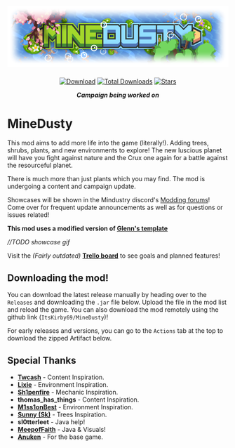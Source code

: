 # <div align=center>![Logo](assets/sprites/icon-git.png?)</div>
<div align="center">

[![Download](https://img.shields.io/github/v/release/ItsKirby69/MineDusty?color=a6d626&include_prereleases&label=DOWNLOAD%20LATEST%20RELEASE&logo=github&logoColor=a6d626&style=for-the-badge)](https://github.com/ItsKirby69/MineDusty/releases)
[![Total Downloads](https://img.shields.io/github/downloads/ItsKirby69/MineDusty/total?color=6083b0&label&logo=docusign&logoColor=white&style=for-the-badge)](https://github.com/ItsKirby69/MineDusty/releases)
[![Stars](https://img.shields.io/github/stars/ItsKirby69/MineDusty?style=for-the-badge&label=⭐%20Star%20Me!&color=6083b0)](https://github.com/ItsKirby69/MineDusty)

***Campaign being worked on***
</div>

# MineDusty
This mod aims to add more life into the game (literally!). Adding trees, shrubs, plants, and new environments to explore! The new luscious planet will have you fight against nature and the Crux one again for a battle against the resourceful planet.

There is much more than just plants which you may find. The mod is undergoing a content and campaign update.

Showcases will be shown in the Mindustry discord's [Modding forums](https://discord.com/channels/391020510269669376/1395862844427210862)! Come over for frequent update announcements as well as for questions or issues related!

**This mod uses a modified version of [Glenn's template](https://github.com/GglLfr/MindustryModTemplate)**

*//TODO showcase gif*

Visit the *(Fairly outdated)* **[Trello board](https://trello.com/b/1wTgcEBs/minedusty)** to see goals and planned features!

## Downloading the mod!
You can download the latest release manually by heading over to the `Releases` and downloading the `.jar` file below. Upload the file in the mod list and reload the game.
You can also download the mod remotely using the github link (`ItsKirby69/MineDusty`)!

For early releases and versions, you can go to the `Actions` tab at the top to download the zipped Artifact below.

## Special Thanks
- **[Twcash](https://github.com/Twcash/)** - Content Inspiration.
- **[Lixie](https://github.com/LixieWulf/)** - Environment Inspiration.
- **[Sh1penfire](https://github.com/Sh1penfire/)** - Mechanic Inspiration.
- **thomas_has_things** - Content Inspiration.
- **[M1ss1onBest](https://github.com/m1ss1onBest)** - Environment Inspiration.
- **[Sunny (Sk)](https://github.com/sk7725)** - Trees Inspiration.
- **sl0tterleet** - Java help!
- **[MeepofFaith](https://github.com/MEEPofFaith)** - Java & Visuals!
- **[Anuken](https://github.com/Anuken)** - For the base game.
